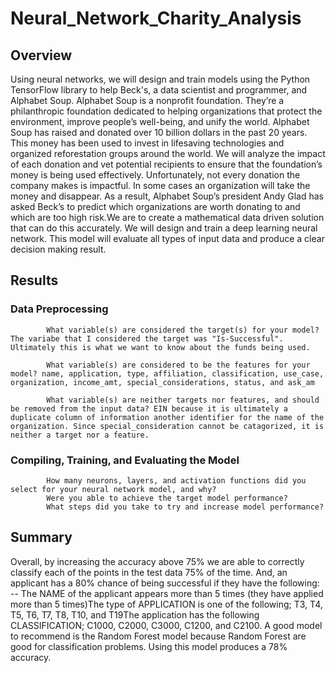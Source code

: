 # Neural_Network_Charity_Analysis

## Overview

Using neural networks, we will design and train models using the Python TensorFlow library to help Beck's, a data scientist and programmer, and Alphabet Soup. Alphabet Soup is a nonprofit foundation. They’re a philanthropic foundation dedicated to helping organizations that protect the environment, improve people’s well-being, and unify the world. Alphabet Soup has raised and donated over 10 billion dollars in the past 20 years. This money has been used to invest in lifesaving technologies and organized reforestation groups around the world. We will analyze the impact of each donation and vet potential recipients to ensure that the foundation’s money is being used effectively. Unfortunately, not every donation the company makes is impactful. In some cases an organization will take the money and disappear. As a result, Alphabet Soup’s president Andy Glad has asked Beck’s to predict which organizations are worth donating to and which are too high risk.We are to create a mathematical data driven solution that can do this accurately. We will design and train a deep learning neural network. This model will evaluate all types of input data and produce a clear decision making result. 

## Results
 
### Data Preprocessing

            What variable(s) are considered the target(s) for your model? The variabe that I considered the target was "Is-Successful". Ultimately this is what we want to know about the funds being used.
         
            What variable(s) are considered to be the features for your model? name, application, type, affiliation, classification, use_case, organization, income_amt, special_considerations, status, and ask_am
            
            What variable(s) are neither targets nor features, and should be removed from the input data? EIN because it is ultimately a duplicate column of information another identifier for the name of the organization. Since special_consideration cannot be catagorized, it is neither a target nor a feature.
            
### Compiling, Training, and Evaluating the Model

            How many neurons, layers, and activation functions did you select for your neural network model, and why?
            Were you able to achieve the target model performance?
            What steps did you take to try and increase model performance?

## Summary
Overall, by increasing the accuracy above 75% we are able to correctly classify each of the points in the test data 75% of the time. And, an applicant has a 80% chance of being successful if they have the following:
-- The NAME of the applicant appears more than 5 times (they have applied more than 5 times)The type of APPLICATION is one of the following; T3, T4, T5, T6, T7, T8, T10, and T19The application has the following CLASSIFICATION; C1000, C2000, C3000, C1200, and C2100.
A good model to recommend is the Random Forest model because Random Forest are good for classification problems. Using this model produces a 78% accuracy. 
